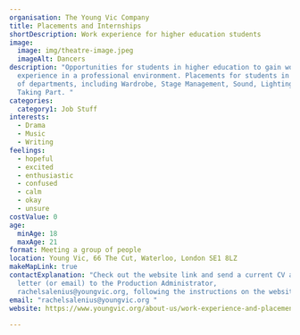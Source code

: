 ```yaml
---
organisation: The Young Vic Company
title: Placements and Internships
shortDescription: Work experience for higher education students
image:
  image: img/theatre-image.jpeg
  imageAlt: Dancers
description: "Opportunities for students in higher education to gain work
  experience in a professional environment. Placements for students in a range
  of departments, including Wardrobe, Stage Management, Sound, Lighting and
  Taking Part. "
categories:
  category1: Job Stuff
interests:
  - Drama
  - Music
  - Writing
feelings:
  - hopeful
  - excited
  - enthusiastic
  - confused
  - calm
  - okay
  - unsure
costValue: 0
age:
  minAge: 18
  maxAge: 21
format: Meeting a group of people
location: Young Vic, 66 The Cut, Waterloo, London SE1 8LZ
makeMapLink: true
contactExplanation: "Check out the website link and send a current CV and cover
  letter (or email) to the Production Administrator,
  rachelsalenius@youngvic.org, following the instructions on the website. "
email: "rachelsalenius@youngvic.org "
website: https://www.youngvic.org/about-us/work-experience-and-placements
 
---
```

